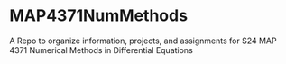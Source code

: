 # MAP4371NumMethods
A Repo to organize information, projects, and assignments for S24 MAP 4371 Numerical Methods in Differential Equations
